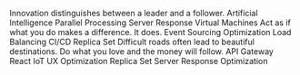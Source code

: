 Innovation distinguishes between a leader and a follower. Artificial Intelligence Parallel Processing Server Response Virtual Machines Act as if what you do makes a difference. It does. Event Sourcing Optimization Load Balancing CI/CD Replica Set
Difficult roads often lead to beautiful destinations. Do what you love and the money will follow. API Gateway React IoT UX Optimization Replica Set Server Response Optimization
